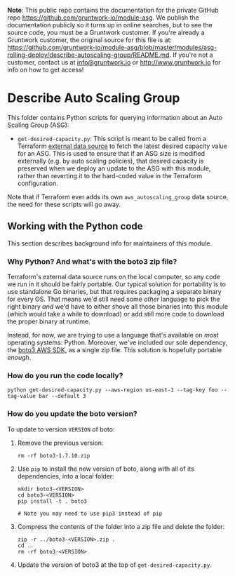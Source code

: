 **Note**: This public repo contains the documentation for the private GitHub repo <https://github.com/gruntwork-io/module-asg>.
We publish the documentation publicly so it turns up in online searches, but to see the source code, you must be a Gruntwork customer.
If you're already a Gruntwork customer, the original source for this file is at: <https://github.com/gruntwork-io/module-asg/blob/master/modules/asg-rolling-deploy/describe-autoscaling-group/README.md>.
If you're not a customer, contact us at <info@gruntwork.io> or <http://www.gruntwork.io> for info on how to get access!

# Describe Auto Scaling Group

This folder contains Python scripts for querying information about an Auto Scaling Group (ASG):

* `get-desired-capacity.py`: This script is meant to be called from a Terraform 
  [external data source](https://www.terraform.io/docs/providers/external/data_source.html) to fetch the latest 
  desired capacity value for an ASG. This is used to ensure that if an ASG size is modified externally (e.g. by auto 
  scaling policies), that desired capacity is preserved when we deploy an update to the ASG with this module, rather 
  than reverting it to the hard-coded value in the Terraform configuration.

Note that if Terraform ever adds its own `aws_autoscaling_group` data source, the need for these scripts will go away. 




## Working with the Python code

This section describes background info for maintainers of this module.  


### Why Python? And what's with the boto3 zip file?

Terraform's external data source runs on the local computer, so any code we run in it should be fairly portable. Our
typical solution for portability is to use standalone Go binaries, but that requires packaging a separate binary for
every OS. That means we'd still need some *other* language to pick the right binary *and* we'd have to either shove
all those binaries into this module (which would take a while to download) or add still more code to download the
proper binary at runtime.

Instead, for now, we are trying to use a language that's available on *most* operating systems: Python. Moreover, we've
included our sole dependency, the [boto3 AWS SDK](https://github.com/boto/boto3), as a single zip file. This solution
is hopefully portable *enough*.


### How do you run the code locally?

```
python get-desired-capacity.py --aws-region us-east-1 --tag-key foo --tag-value bar --default 3
```


### How do you update the boto version?

To update to version `VERSION` of boto:

1. Remove the previous version:

    ```
    rm -rf boto3-1.7.10.zip
    ```

1. Use `pip` to install the new version of boto, along with all of its dependencies, into a local folder:

    ```
    mkdir boto3-<VERSION>
    cd boto3-<VERSION>
    pip install -t . boto3
    
    # Note you may need to use pip3 instead of pip
    ```

1. Compress the contents of the folder into a zip file and delete the folder:

    ```
    zip -r ../boto3-<VERSION>.zip .
    cd ..
    rm -rf boto3-<VERSION>
    ```

1. Update the version of boto3 at the top of `get-desired-capacity.py`.

